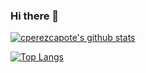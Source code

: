 ### Hi there 👋

<!--
**cperezcapote/cperezcapote** is a ✨ _special_ ✨ repository because its `README.md` (this file) appears on your GitHub profile.

Here are some ideas to get you started:

- 🔭 I’m currently working on ...
- 🌱 I’m currently learning ...
- 👯 I’m looking to collaborate on ...
- 🤔 I’m looking for help with ...
- 💬 Ask me about ...
- 📫 How to reach me: ...
- 😄 Pronouns: ...
- ⚡ Fun fact: ...
-->

[![cperezcapote's github stats](https://github-readme-stats.vercel.app/api?username=cperezcapote&show_icons=true)](https://github.com/cperezcapote/cperezcapote)

[![Top Langs](https://github-readme-stats.vercel.app/api/top-langs/?username=cperezcapote&layout=compact)](https://github.com/cperezcapote/cperezcapote)
